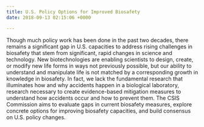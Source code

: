 ```yaml
---
title: U.S. Policy Options for Improved Biosafety
date: 2018-09-13 02:15:06 +0000

---
```

Though much policy work has been done in the past two decades, there remains a significant gap in U.S. capacities to address rising challenges in biosafety that stem from significant, rapid changes in science and technology. New biotechnologies are enabling scientists to design, create, or modify new life forms in ways not previously possible, but our ability to understand and manipulate life is not matched by a corresponding growth in knowledge in biosafety. In fact, we lack the fundamental research that illuminates how and why accidents happen in a biological laboratory, research necessary to create evidence-based mitigation measures to understand how accidents occur and how to prevent them. The CSIS Commission aims to evaluate gaps in current biosafety measures, explore concrete options for improving biosafety capacities, and build consensus on U.S. policy changes.